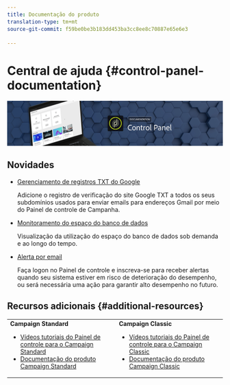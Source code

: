 ```yaml
---
title: Documentação do produto
translation-type: tm+mt
source-git-commit: f59be0be3b183dd453ba3cc8ee8c70887e65e6e3

---
```



# Central de ajuda {#control-panel-documentation}

![](assets/do-not-localize/banner.png)

## Novidades

* [Gerenciamento de registros TXT do Google](subdomains-certificates/using/managing-txt-records.md)

   Adicione o registro de verificação do site Google TXT a todos os seus subdomínios usados para enviar emails para endereços Gmail por meio do Painel de controle de Campanha.

* [Monitoramento do espaço do banco de dados](performance-monitoring/using/database-monitoring.md)

   Visualização da utilização do espaço do banco de dados sob demanda e ao longo do tempo.

* [Alerta por email](performance-monitoring/using/email-alerting.md)

   Faça logon no Painel de controle e inscreva-se para receber alertas quando seu sistema estiver em risco de deterioração do desempenho, ou será necessária uma ação para garantir alto desempenho no futuro.

## Recursos adicionais {#additional-resources}

<table>
    <tr>
        <td><b>Campaign Standard</b><br/>
        <ul>
            <li><a href="https://docs.adobe.com/content/help/en/campaign-learn/campaign-standard-tutorials/administrating/control-panel/control-panel-overview.html">Vídeos tutoriais do Painel de controle para o Campaign Standard</a></li>
            <li><a href="https://docs.adobe.com/content/help/en/campaign-standard/using/campaign-standard-home.html">Documentação do produto Campaign Standard</a></li>
        </ul>
        </td>
        <td><b>Campaign Classic</b><br/>
        <ul>
            <li><a href="https://docs.adobe.com/content/help/en/campaign-learn/campaign-classic-tutorials/administrating/control-panel-acc/control-panel-overview.html">Vídeos tutoriais do Painel de controle para o Campaign Classic</a></li>
            <li><a href="https://docs.adobe.com/content/help/en/campaign-classic/using/campaign-classic-home.html">Documentação do produto Campaign Classic</a></li>
        </ul>
        </td>
    </tr>
</table>
